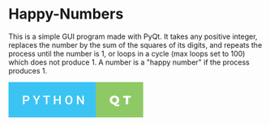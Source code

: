 # Happy-Numbers

This is a simple GUI program made with PyQt. It takes any positive integer, replaces the number by the sum of the squares of its digits, and repeats the process until the number is 1, or loops in a cycle (max loops set to 100) which does not produce 1. A number is a "happy number" if the process produces 1.

![python-qt](https://github.com/n-anselm/Happy-Numbers/blob/main/python-qt.svg)
